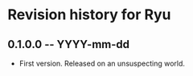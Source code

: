 # Revision history for Ryu

## 0.1.0.0 -- YYYY-mm-dd

* First version. Released on an unsuspecting world.
